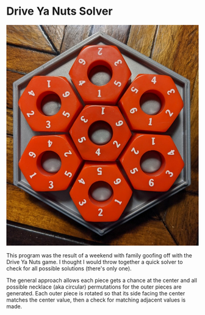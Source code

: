 Drive Ya Nuts Solver
====================

![Image of Game](https://raw.githubusercontent.com/painterjd/driveyanutssolver/master/driveyanuts.jpg)

This program was the result of a weekend with family goofing off with the 
Drive Ya Nuts game. I thought I would throw together a quick solver to 
check for all possible solutions (there's only one). 

The general approach allows each piece gets a chance at the center and all
possible necklace (aka circular) permutations for the outer pieces are generated. 
Each outer piece is rotated so that its side facing the center matches 
the center value, then a check for matching adjacent values is made.
